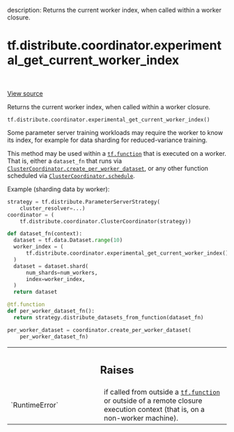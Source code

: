 description: Returns the current worker index, when called within a worker closure.

<div itemscope itemtype="http://developers.google.com/ReferenceObject">
<meta itemprop="name" content="tf.distribute.coordinator.experimental_get_current_worker_index" />
<meta itemprop="path" content="Stable" />
</div>

# tf.distribute.coordinator.experimental_get_current_worker_index

<!-- Insert buttons and diff -->

<table class="tfo-notebook-buttons tfo-api nocontent" align="left">

</table>

<a target="_blank" class="external" href="/code/stable/tensorflow/python/distribute/coordinator/coordinator_context.py">View source</a>



Returns the current worker index, when called within a worker closure.


<pre class="devsite-click-to-copy prettyprint lang-py tfo-signature-link">
<code>tf.distribute.coordinator.experimental_get_current_worker_index()
</code></pre>



<!-- Placeholder for "Used in" -->

Some parameter server training workloads may require the worker to know its
index, for example for data sharding for reduced-variance training.

This method may be used within a <a href="../../../tf/function.md"><code>tf.function</code></a> that is executed on a worker.
That is, either a `dataset_fn` that runs via
<a href="../../../tf/distribute/experimental/coordinator/ClusterCoordinator.md#create_per_worker_dataset"><code>ClusterCoordinator.create_per_worker_dataset</code></a>, or any other function
scheduled via <a href="../../../tf/distribute/experimental/coordinator/ClusterCoordinator.md#schedule"><code>ClusterCoordinator.schedule</code></a>.

Example (sharding data by worker):

```python
strategy = tf.distribute.ParameterServerStrategy(
    cluster_resolver=...)
coordinator = (
    tf.distribute.coordinator.ClusterCoordinator(strategy))

def dataset_fn(context):
  dataset = tf.data.Dataset.range(10)
  worker_index = (
      tf.distribute.coordinator.experimental_get_current_worker_index()
  )
  dataset = dataset.shard(
      num_shards=num_workers,
      index=worker_index,
  )
  return dataset

@tf.function
def per_worker_dataset_fn():
  return strategy.distribute_datasets_from_function(dataset_fn)

per_worker_dataset = coordinator.create_per_worker_dataset(
    per_worker_dataset_fn)
```

<!-- Tabular view -->
 <table class="responsive fixed orange">
<colgroup><col width="214px"><col></colgroup>
<tr><th colspan="2"><h2 class="add-link">Raises</h2></th></tr>

<tr>
<td>
`RuntimeError`<a id="RuntimeError"></a>
</td>
<td>
if called from outside a <a href="../../../tf/function.md"><code>tf.function</code></a> or outside of a remote
closure execution context (that is, on a non-worker machine).
</td>
</tr>
</table>

